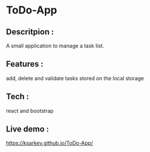 # ToDo-App

## Descritpion : 
A small application to manage a task list.

## Features : 
add, delete and validate tasks stored on the local storage

## Tech :
react and bootstrap

## Live demo : 
https://ksarkev.github.io/ToDo-App/
